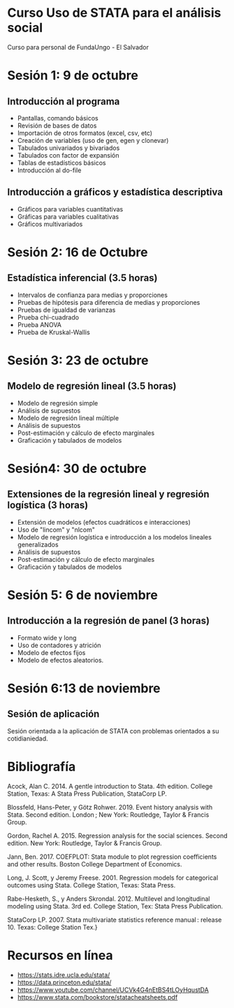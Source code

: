 # Curso Uso de STATA para el análisis social

Curso para personal de FundaUngo  - El Salvador

# Sesión 1: 9 de octubre

## Introducción al programa

* Pantallas, comando básicos
* Revisión de bases de datos 
* Importación de otros formatos (excel, csv, etc)
* Creación de variables (uso de gen, egen y clonevar)
* Tabulados univariados y bivariados
* Tabulados con factor de expansión
* Tablas de estadísticos básicos
* Introducción al do-file
    
##  Introducción a gráficos y estadística descriptiva 
    
 * Gráficos para variables cuantitativas 
 * Gráficas para variables cualitativas
 * Gráficos multivariados

# Sesión 2: 16 de Octubre

##  Estadística inferencial (3.5 horas)

* Intervalos de confianza para medias y proporciones
* Pruebas de hipótesis para diferencia de medias y proporciones
* Pruebas de igualdad de varianzas
* Prueba chi-cuadrado
* Prueba ANOVA
* Prueba de Kruskal-Wallis

# Sesión 3: 23 de octubre

## Modelo de regresión lineal (3.5 horas)

* Modelo de regresión simple
* Análisis de supuestos 
* Modelo de regresión lineal múltiple
* Análisis de supuestos
* Post-estimación y cálculo de efecto marginales
* Graficación y tabulados de modelos

# Sesión4: 30 de octubre

## Extensiones de la regresión lineal y  regresión logística (3 horas)

* Extensión de modelos (efectos cuadráticos e interacciones)
* Uso de "lincom" y "nlcom"
* Modelo de regresión logística e introducción a los modelos lineales generalizados
* Análisis de supuestos
* Post-estimación y cálculo de efecto marginales
* Graficación y tabulados de modelos

# Sesión 5: 6 de noviembre

## Introducción a la regresión de panel (3 horas)

* Formato wide y long
* Uso de contadores y atrición
* Modelo de efectos fijos
* Modelo de efectos aleatorios.

#   Sesión 6:13 de noviembre 

## Sesión de aplicación

Sesión orientada a la aplicación de STATA con problemas orientados a su cotidianiedad.


# Bibliografía

Acock, Alan C. 2014. A gentle introduction to Stata. 4th edition. College Station, Texas: A Stata Press Publication, StataCorp LP.

Blossfeld, Hans-Peter, y Götz Rohwer. 2019. Event history analysis with Stata. Second edition. London ; New York: Routledge, Taylor & Francis Group.

Gordon, Rachel A. 2015. Regression analysis for the social sciences. Second edition. New York: Routledge, Taylor & Francis Group.

Jann, Ben. 2017. COEFPLOT: Stata module to plot regression coefficients and other results. Boston College Department of Economics.

Long, J. Scott, y Jeremy Freese. 2001. Regression models for categorical outcomes using Stata. College Station, Texas: Stata Press.

Rabe-Hesketh, S., y Anders Skrondal. 2012. Multilevel and longitudinal modeling using Stata. 3rd ed. College Station, Tex: Stata Press Publication.

StataCorp LP. 2007. Stata multivariate statistics reference manual : release 10. Texas: College Station  Tex.}

# Recursos en línea 

* https://stats.idre.ucla.edu/stata/
* https://data.princeton.edu/stata/
* https://www.youtube.com/channel/UCVk4G4nEtBS4tLOyHqustDA
* https://www.stata.com/bookstore/statacheatsheets.pdf




